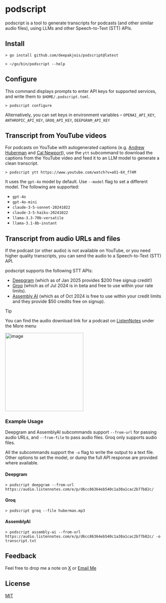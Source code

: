 # podscript

podscript is a tool to generate transcripts for podcasts (and other similar audio files), using LLMs and other Speech-to-Text (STT) APIs.

## Install

```shell
> go install github.com/deepakjois/podscript@latest

> ~/go/bin/podscript --help
```

## Configure

This command displays prompts to enter API keys for supported services, and write them to `$HOME/.podscript.toml`.

```shell
> podscript configure
```

Alternatively, you can set keys in environment variables – `OPENAI_API_KEY`, `ANTHROPIC_API_KEY`, `GROQ_API_KEY`, `DEEPGRAM_API_KEY`

## Transcript from YouTube videos

For podcasts on YouTube with autogenerated captions (e.g. [Andrew Huberman](https://www.youtube.com/watch?v=WFcYF_pxLgA) and [Cal Newport](https://www.youtube.com/watch?v=OvlfCW3Ec1g)), use the `ytt` subcommand to download the captions from the YouTube video and feed it to an LLM model to generate a clean transcript. 

```shell
> podscript ytt https://www.youtube.com/watch?v=aO1-6X_f74M
```

It uses the `gpt-4o` model by default. Use `--model` flag to set a different model. The following are supported:

- `gpt-4o`
- `gpt-4o-mini`
- `claude-3-5-sonnet-20241022`
- `claude-3-5-haiku-20241022`
- `llama-3.3-70b-versatile`
- `llama-3.1-8b-instant`

## Transcript from audio URLs and files
If the podcast (or other audio) is not available on YouTube, or you need higher quality transcripts, you can send the audio to a Speech-to-Text (STT) API.

podscript supports the following STT APIs:

- [Deepgram](https://playground.deepgram.com/?endpoint=listen&smart_format=true&language=en&model=nova-2) (which as of Jan 2025 provides $200 free signup credit!)
- [Groq](https://console.groq.com/docs/speech-text) (which as of Jul 2024 is in beta and free to use within your rate limits).
- [Assembly AI](https://www.assemblyai.com/docs) (which as of Oct 2024 is free to use within your credit limits and they provide $50 credits free on signup).

> [!TIP]
> You can find the audio download link for a podcast on [ListenNotes](https://www.listennotes.com/) under the More menu
>
> <img width="252" alt="image" src="https://github.com/deepakjois/podscript/assets/5342/1f400964-e575-4f59-9de0-ee75f386b27d">


### Example Usage

Deepgram and AssemblyAI subcommands support `--from-url` for passing audio URLs, and `--from-file` to pass audio files. Groq only supports audio files.

All the subcommands support the `-o` flag to write the output to a text file. Other options to set the model, or dump the full API response are provided where available.

#### Deepgram

```shell
> podscript deepgram --from-url  https://audio.listennotes.com/e/p/d6cc86364eb540c1a30a1cac2b77b82c/
```

#### Groq

```shell
> podscript groq --file huberman.mp3
```

#### AssemblyAI

```shell
> podscript assembly-ai --from-url https://audio.listennotes.com/e/p/d6cc86364eb540c1a30a1cac2b77b82c/ -o transcript.txt
```

## Feedback

Feel free to drop me a note on [X](https://x.com/debugjois) or [Email Me](mailto:deepak.jois@gmail.com)

## License

[MIT](https://github.com/deepakjois/podscript/raw/main/LICENSE)
